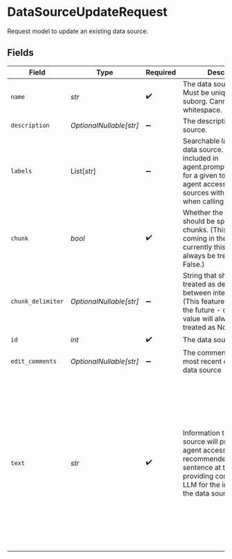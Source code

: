 # DataSourceUpdateRequest

Request model to update an existing data source.


## Fields

| Field                                                                                                                                                                                                  | Type                                                                                                                                                                                                   | Required                                                                                                                                                                                               | Description                                                                                                                                                                                            | Example                                                                                                                                                                                                |
| ------------------------------------------------------------------------------------------------------------------------------------------------------------------------------------------------------ | ------------------------------------------------------------------------------------------------------------------------------------------------------------------------------------------------------ | ------------------------------------------------------------------------------------------------------------------------------------------------------------------------------------------------------ | ------------------------------------------------------------------------------------------------------------------------------------------------------------------------------------------------------ | ------------------------------------------------------------------------------------------------------------------------------------------------------------------------------------------------------ |
| `name`                                                                                                                                                                                                 | *str*                                                                                                                                                                                                  | :heavy_check_mark:                                                                                                                                                                                     | The data source name. Must be unique within suborg. Cannot contain whitespace.                                                                                                                         | Rain                                                                                                                                                                                                   |
| `description`                                                                                                                                                                                          | *OptionalNullable[str]*                                                                                                                                                                                | :heavy_minus_sign:                                                                                                                                                                                     | The description of the data source.                                                                                                                                                                    | Information about rain.                                                                                                                                                                                |
| `labels`                                                                                                                                                                                               | List[*str*]                                                                                                                                                                                            | :heavy_minus_sign:                                                                                                                                                                                     | Searchable labels for the data source. Can be included in agent.prompt_tool_defaults for a given tool to give the agent access to data sources with those labels when calling that tool.               | [<br/>"Weather Info"<br/>]                                                                                                                                                                             |
| `chunk`                                                                                                                                                                                                | *bool*                                                                                                                                                                                                 | :heavy_check_mark:                                                                                                                                                                                     | Whether the content should be split into smaller chunks. (This feature is coming in the future - currently this value will always be treated as False.)                                                | false                                                                                                                                                                                                  |
| `chunk_delimiter`                                                                                                                                                                                      | *OptionalNullable[str]*                                                                                                                                                                                | :heavy_minus_sign:                                                                                                                                                                                     | String that should be treated as delimiter between intended chunks. (This feature is coming in the future - currently this value will always be treated as None.)                                      |                                                                                                                                                                                                        |
| `id`                                                                                                                                                                                                   | *int*                                                                                                                                                                                                  | :heavy_check_mark:                                                                                                                                                                                     | The data source ID.                                                                                                                                                                                    | 1                                                                                                                                                                                                      |
| `edit_comments`                                                                                                                                                                                        | *OptionalNullable[str]*                                                                                                                                                                                | :heavy_minus_sign:                                                                                                                                                                                     | The comments for the most recent edit to the data source                                                                                                                                               | Added new info                                                                                                                                                                                         |
| `text`                                                                                                                                                                                                 | *str*                                                                                                                                                                                                  | :heavy_check_mark:                                                                                                                                                                                     | Information that the data source will provide to the agent accessing it. It is recommended to include a sentence at the beginning providing context to the LLM for the information in the data source. | The following are names and addresses of pizza shops.<br/><br/>Cool Pizza, 123 Main St.<br/><br/>Really Good Pizza, 456 Water St.<br/><br/>The Best Pizza, 789 Circle Dr.                              |